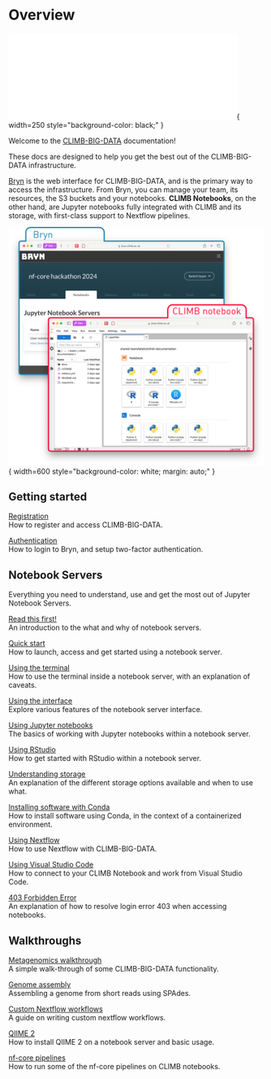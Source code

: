 # Overview

![CLIMB-BIG-DATA](img/climb_big_data_white_450px.png){ width=250 style="background-color: black;" }

Welcome to the [CLIMB-BIG-DATA](https://climb.ac.uk/) documentation!

These docs are designed to help you get the best out of the CLIMB-BIG-DATA infrastructure.

[Bryn](https://bryn.climb.ac.uk) is the web interface for CLIMB-BIG-DATA, and is the primary way to access the infrastructure.
From Bryn, you can manage your team, its resources, the S3 buckets and your notebooks. **CLIMB Notebooks**, on the other hand,
are Jupyter notebooks fully integrated with CLIMB and its storage, with first-class support to Nextflow pipelines.

![Bryn vs CLIMB notebook](img/bryn-notebook.png){ width=600 style="background-color: white; margin: auto;" }

## Getting started

[Registration](getting-started/how-to-register.md)  
How to register and access CLIMB-BIG-DATA.

[Authentication](getting-started/authentication.md)  
How to login to Bryn, and setup two-factor authentication.

## Notebook Servers

Everything you need to understand, use and get the most out of Jupyter Notebook Servers.

[Read this first!](notebook-servers/read-this-first.md)  
An introduction to the what and why of notebook servers.

[Quick start](notebook-servers/quick-start.md)  
How to launch, access and get started using a notebook server.

[Using the terminal](notebook-servers/using-the-terminal.md)  
How to use the terminal inside a notebook server, with an explanation of caveats.

[Using the interface](notebook-servers/using-interface.md)  
Explore various features of the notebook server interface.

[Using Jupyter notebooks](notebook-servers/using-jupyter.md)  
The basics of working with Jupyter notebooks within a notebook server.

[Using RStudio](notebook-servers/using-rstudio.md)  
How to get started with RStudio within a notebook server.

[Understanding storage](storage/index.md)  
An explanation of the different storage options available and when to use what.

[Installing software with Conda](notebook-servers/installing-software-with-conda.md)  
How to install software using Conda, in the context of a containerized environment.

[Using Nextflow](notebook-servers/using-nextflow.md)  
How to use Nextflow with CLIMB-BIG-DATA.

[Using Visual Studio Code](notebook-servers/using-vscode.md)  
How to connect to your CLIMB Notebook and work from Visual Studio Code.

[403 Forbidden Error](notebook-servers/403-forbidden-error.md)  
An explanation of how to resolve login error 403 when accessing notebooks.

## Walkthroughs

[Metagenomics walkthrough](walkthroughs/metagenomics-tutorial.md)  
A simple walk-through of some CLIMB-BIG-DATA functionality.

[Genome assembly](walkthroughs/genome-assembly/spades.md)  
Assembling a genome from short reads using SPAdes.

[Custom Nextflow workflows](walkthroughs/nextflow-custom-workflows/nextflow-custom.md)  
A guide on writing custom nextflow workflows.

[QIIME 2](walkthroughs/qiime2.md)  
How to install QIIME 2 on a notebook server and basic usage.

[nf-core pipelines](walkthroughs/nfcore.md)  
How to run some of the nf-core pipelines on CLIMB notebooks.
